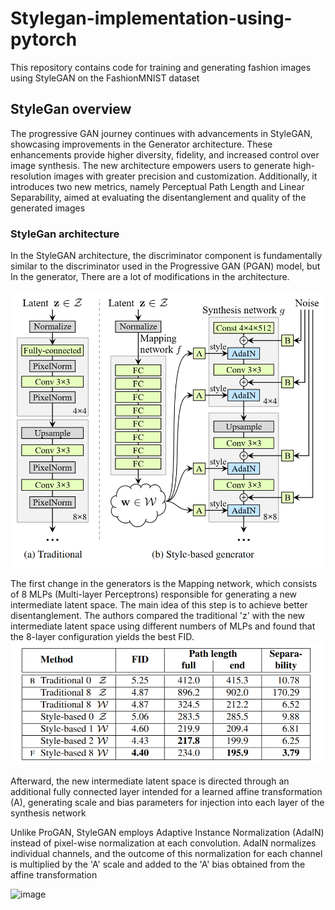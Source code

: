 # Stylegan-implementation-using-pytorch
This repository contains code for training and generating fashion images using StyleGAN on the FashionMNIST dataset

## StyleGan overview
The progressive GAN journey continues with advancements in StyleGAN, showcasing improvements in the Generator architecture. These enhancements provide higher diversity, fidelity, and increased control over image synthesis. The new architecture empowers users to generate high-resolution images with greater precision and customization. Additionally, it introduces two new metrics, namely Perceptual Path Length and Linear Separability, aimed at evaluating the disentanglement and quality of the generated images

### StyleGan architecture
In the StyleGAN architecture, the discriminator component is fundamentally similar to the discriminator used in the Progressive GAN (PGAN) model, but In the generator, There are a lot of modifications in the architecture.

![image](https://github.com/TmohamedashrafT/Stylegan-implementation-using-pytorch/blob/main/images/gen_architecture.png)

The first change in the generators is the Mapping network, which consists of 8 MLPs (Multi-layer Perceptrons) responsible for generating a new intermediate latent space. The main idea of this step is to achieve better disentanglement. The authors compared the traditional 'z' with the new intermediate latent space using different numbers of MLPs and found that the 8-layer configuration yields the best FID.
![image](https://github.com/TmohamedashrafT/Stylegan-implementation-using-pytorch/blob/main/images/Comparison.png)

Afterward, the new intermediate latent space is directed through an additional fully connected layer intended for a learned affine transformation (A), generating scale and bias parameters for injection into each layer of the synthesis network

Unlike ProGAN, StyleGAN employs Adaptive Instance Normalization (AdaIN) instead of pixel-wise normalization at each convolution. AdaIN normalizes individual channels, and the outcome of this normalization for each channel is multiplied by the 'A' scale and added to the 'A' bias obtained from the affine transformation

![image](https://github.com/TmohamedashrafT/Stylegan-implementation-using-pytorch/tree/main/images)


